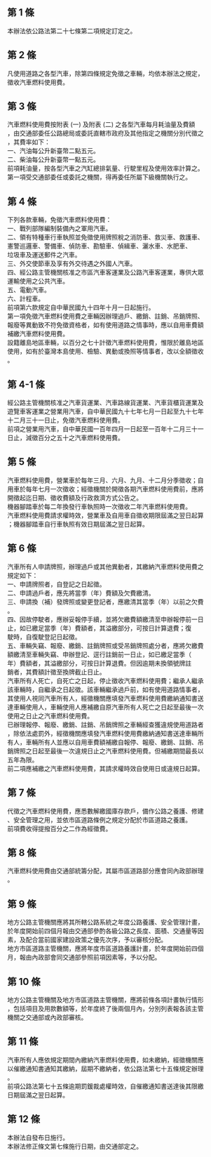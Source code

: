 第 1 條
-------
本辦法依公路法第二十七條第二項規定訂定之。

第 2 條
-------
凡使用道路之各型汽車，除第四條規定免徵之車輛，均依本辦法之規定，  
徵收汽車燃料使用費。

第 3 條
-------
汽車燃料使用費按附表 (一) 及附表 (二) 之各型汽車每月耗油量及費額  
，由交通部委任公路總局或委託直轄市政府及其他指定之機關分別代徵之  
，其費率如下：  
一、汽油每公升新臺幣二點五元。  
二、柴油每公升新臺幣一點五元。  
前項耗油量，按各型汽車之汽缸總排氣量、行駛里程及使用效率計算之。  
第一項受交通部委任或委託之機關，得再委任所屬下級機關執行之。

第 4 條
-------
下列各款車輛，免徵汽車燃料使用費：  
一、戰列部隊編制裝備內之軍用汽車。  
二、領有特種車行車執照並免徵使用牌照稅之消防車、救災車、救護車、  
    憲警巡邏車、警備車、偵防車、勘驗車、偵緝車、灑水車、水肥車、  
    垃圾車及運送郵件之汽車。  
三、外交使節車及享有外交待遇之外國人汽車。  
四、經公路主管機關核准之市區汽車客運業及公路汽車客運業，專供大眾  
    運輸使用之公共汽車。  
五、電動汽車。  
六、計程車。  
前項第六款規定自中華民國九十四年十月一日起施行。  
第一項免徵汽車燃料使用費之車輛因辦理過戶、繳銷、註銷、吊銷牌照、  
報廢等異動致不符免徵資格者，如有使用道路之情事時，應以自用車費額  
補繳汽車燃料使用費。  
設籍離島地區車輛，以百分之七十計徵汽車燃料使用費，惟限於離島地區  
使用，如有於臺灣本島使用、檢驗、異動或換照等情事者，改以全額徵收  
。

第 4-1 條
---------
經公路主管機關核准之汽車貨運業、汽車路線貨運業、汽車貨櫃貨運業及  
遊覽車客運業之營業用汽車，自中華民國九十七年七月一日起至九十七年  
十二月三十一日止，免徵汽車燃料使用費。  
前項之營業用汽車，自中華民國一百年四月一日起至一百年十二月三十一  
日止，減徵百分之五十之汽車燃料使用費。

第 5 條
-------
汽車燃料使用費，營業車於每年三月、六月、九月、十二月分季徵收；自  
用車於每年七月一次徵收；經徵機關於開徵各期汽車燃料使用費前，應將  
開徵起迄日期、徵收費額及行政救濟方式公告之。  
機器腳踏車於每二年換發行車執照時一次徵收二年汽車燃料使用費。  
汽車燃料使用費請求權時效，營業車及自用車自徵收期限屆滿之翌日起算  
；機器腳踏車自行車執照有效日期屆滿之翌日起算。

第 6 條
-------
汽車所有人申請牌照，辦理過戶或其他異動者，其繳納汽車燃料使用費之  
規定如下：  
一、申請牌照者，自登記之日起徵。  
二、申請過戶者，應先將當季（年）費額及欠費繳清。  
三、申請換（補）發牌照或變更登記者，應繳清其當季（年）以前之欠費  
    。  
四、因故停駛者，應辦妥報停手續，並將欠繳費額繳清至申辦報停前一日  
    止，如已繳足當季（年）費額者，其溢繳部分，可按日計算退費；復  
    駛時，自復駛登記日起徵。  
五、車輛失竊、報廢、繳銷、註銷牌照或受吊銷牌照處分者，應將欠繳費  
    額繳清至車輛失竊、申辦登記、逕行註銷前一日止，如已繳足當季（  
    年）費額者，其溢繳部分，可按日計算退費。但因逾期未換領號牌註  
    銷者，其費額計徵至換牌截止日止。  
汽車所有人死亡，自死亡之日起，停止徵收汽車燃料使用費；繼承人繼承  
該車輛時，自繼承之日起徵。該車輛繼承過戶前，如有使用道路情事者，  
其使用人視同汽車所有人，經徵機關應填發汽車燃料使用費繳納通知書送  
達車輛使用人，車輛使用人應補繳自原汽車所有人死亡之日起至最後一次  
使用之日止之汽車燃料使用費。  
已辦理報停、報廢、繳銷、註銷、吊銷牌照之車輛經查獲違規使用道路者  
，除依法處罰外，經徵機關應填發汽車燃料使用費繳納通知書送達車輛所  
有人，車輛所有人並應以自用車費額補繳自報停、報廢、繳銷、註銷、吊  
銷牌照之日起至最後一次違規日止之汽車燃料使用費。但補繳期間最長以  
五年為限。  
前二項應補繳之汽車燃料使用費，其請求權時效自使用日或違規日起算。

第 7 條
-------
代徵之汽車燃料使用費，應悉數解繳國庫存款戶，備作公路之養護、修建  
、安全管理之用，並依市區道路條例之規定分配於市區道路之養護。  
前項費收得提撥百分之二作為經徵費。

第 8 條
-------
汽車燃料使用費由交通部統籌分配，其屬市區道路部分應會同內政部辦理  
。

第 9 條
-------
地方公路主管機關應將其所轄公路系統之年度公路養護、安全管理計畫，  
於年度開始前四個月報由交通部參酌各級公路之長度、面積、交通量等因  
素，及配合當前國家建設政策之優先次序，予以審核分配。  
地方市區道路主管機關，應將年度市區道路養護計畫，於年度開始前四個  
月，報由內政部會同交通部參照前項因素等，予以分配。

第 10 條
--------
地方公路主管機關及地方市區道路主管機關，應將前條各項計畫執行情形  
，包括項目及用款數額等，於年度終了後兩個月內，分別列表報各該主管  
機關之交通部或內政部審核。

第 11 條
--------
汽車所有人應依規定期間內繳納汽車燃料使用費，如未繳納，經徵機關應  
以催繳通知書通知其繳納，屆期不繳納者，依公路法第七十五條規定辦理  
。  
前項公路法第七十五條逾期罰鍰裁處權時效，自催繳通知書送達後其限繳  
日期屆滿之翌日起算。

第 12 條
--------
本辦法自發布日施行。  
本辦法修正條文第七條施行日期，由交通部定之。

